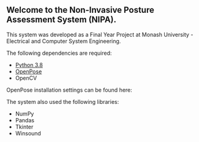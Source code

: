 ## Welcome to the Non-Invasive Posture Assessment System (NIPA).

This system was developed as a Final Year Project at Monash University - Electrical and Computer System Engineering.

The following dependencies are required:
- [Python 3.8](https://www.python.org/downloads/release/python-380/)
- [OpenPose](https://github.com/CMU-Perceptual-Computing-Lab/openpose/blob/master/doc/installation/1_prerequisites.md)
- OpenCV

OpenPose installation settings can be found here: 

The system also used the following libraries:
- NumPy
- Pandas
- Tkinter
- Winsound
